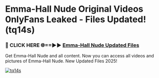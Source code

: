 # Emma-Hall Nude Original Videos 0nlyFans Leaked - Files Updated! (tq14s)

<h3>🔴 CLICK HERE 🌐==►► <a href="https://tinyurl.com/52m3yx9h" rel="nofollow">Emma-Hall Nude Updated Files</a></h3>

Get Emma-Hall Nude and all content. Now you can access all videos and pictures of Emma-Hall Nude. New Updated Files 2025!

[![tq14s](https://i.imgur.com/TnHtlc8.gif)](https://tinyurl.com/52m3yx9h)
